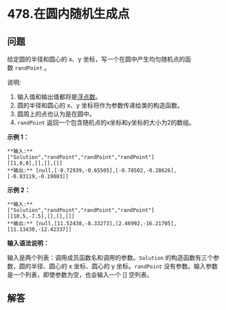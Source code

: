 # 478.在圆内随机生成点

## 问题

给定圆的半径和圆心的 x、y 坐标，写一个在圆中产生均匀随机点的函数 `randPoint` 。

说明:

1. 输入值和输出值都将是[浮点数](https://baike.baidu.com/item/%E6%B5%AE%E7%82%B9%E6%95%B0/6162520)。
2. 圆的半径和圆心的 x、y 坐标将作为参数传递给类的构造函数。
3. 圆周上的点也认为是在圆中。
4. `randPoint` 返回一个包含随机点的x坐标和y坐标的大小为2的数组。

**示例 1：**

```
**输入:**
["Solution","randPoint","randPoint","randPoint"]
[[1,0,0],[],[],[]]
**输出:** [null,[-0.72939,-0.65505],[-0.78502,-0.28626],[-0.83119,-0.19803]]

```

**示例 2：**

```
**输入:**
["Solution","randPoint","randPoint","randPoint"]
[[10,5,-7.5],[],[],[]]
**输出:** [null,[11.52438,-8.33273],[2.46992,-16.21705],[11.13430,-12.42337]]
```

**输入语法说明：**

输入是两个列表：调用成员函数名和调用的参数。`Solution` 的构造函数有三个参数，圆的半径、圆心的 x 坐标、圆心的 y 坐标。`randPoint` 没有参数。输入参数是一个列表，即使参数为空，也会输入一个 [] 空列表。



## 解答

